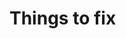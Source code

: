# Things to fix

<!-- - Month name in the response -->
<!-- - Shifts data only for current month -->
<!-- - But can filter by month and/or year -->
<!-- - Date field should be unique -->
